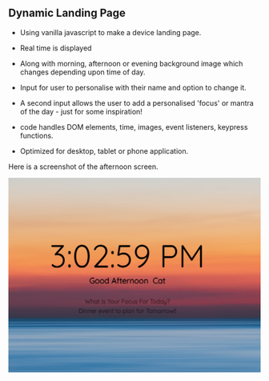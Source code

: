 Dynamic Landing Page
--------------------
- Using vanilla javascript to make a device landing page.
- Real time is displayed
- Along with morning, afternoon or evening background image which changes depending upon time of day.
- Input for user to personalise with their name and option to change it.
- A second input allows the user to add a personalised 'focus' or mantra of the day - just for some inspiration!

- code handles DOM elements, time, images, event listeners, keypress functions.
- Optimized for desktop, tablet or phone application.

Here is a screenshot of the afternoon screen.

![title](AnoonScreenShot.PNG)
